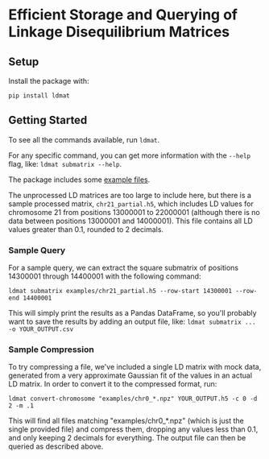 # Efficient Storage and Querying of Linkage Disequilibrium Matrices

## Setup
Install the package with:

```
pip install ldmat
```

## Getting Started
To see all the commands available, run `ldmat`.

For any specific command, you can get more information with the `--help` flag, like: `ldmat submatrix --help`.

The package includes some [example files](https://github.com/G2Lab/ldmat/tree/main/examples).

The unprocessed LD matrices are too large to include here, but there is a sample 
processed matrix, `chr21_partial.h5`, which includes LD values for chromosome 21
from positions 13000001 to 22000001 (although there is no data between positions 13000001 and 14000001).
This file contains all LD values greater than 0.1, rounded to 2 decimals.

### Sample Query
For a sample query, we can extract the square submatrix of positions 14300001 through 14400001 with the following command:
```
ldmat submatrix examples/chr21_partial.h5 --row-start 14300001 --row-end 14400001
```
This will simply print the results as a Pandas DataFrame, so you'll probably want
to save the results by adding an output file, like: `ldmat submatrix ... -o YOUR_OUTPUT.csv`

### Sample Compression
To try compressing a file, we've included a single LD matrix with mock data, generated from a very approximate 
Gaussian fit of the values in an actual LD matrix. In order to convert it to the compressed format, run:
```
ldmat convert-chromosome "examples/chr0_*.npz" YOUR_OUTPUT.h5 -c 0 -d 2 -m .1
```
This will find all files matching "examples/chr0_*.npz" (which is just the single provided file) and compress them,
dropping any values less than 0.1, and only keeping 2 decimals for everything. The output file can then be queried as 
described above.
